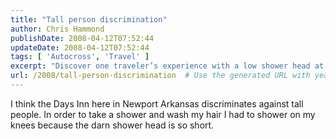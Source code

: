 ```yaml
---
title: "Tall person discrimination"
author: Chris Hammond
publishDate: 2008-04-12T07:52:44
updateDate: 2008-04-12T07:52:44
tags: [ 'Autocross', 'Travel' ]
excerpt: "Discover one traveler’s experience with a low shower head at Days Inn Newport Arkansas. Learn how this design flaw impacts guests, especially tall individuals."
url: /2008/tall-person-discrimination  # Use the generated URL with year
---
```

<p>I think the Days Inn here in Newport Arkansas discriminates against tall people. In order to take a shower and wash my hair I had to shower on my knees because the darn shower head is so short.</p>

